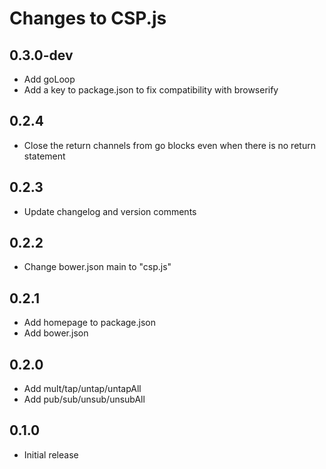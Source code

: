 # Changes to CSP.js

## 0.3.0-dev

- Add goLoop
- Add a key to package.json to fix compatibility with browserify

## 0.2.4

- Close the return channels from go blocks even when there is no return statement

## 0.2.3

- Update changelog and version comments

## 0.2.2

- Change bower.json main to "csp.js"

## 0.2.1

- Add homepage to package.json
- Add bower.json

## 0.2.0

- Add mult/tap/untap/untapAll
- Add pub/sub/unsub/unsubAll

## 0.1.0

- Initial release
